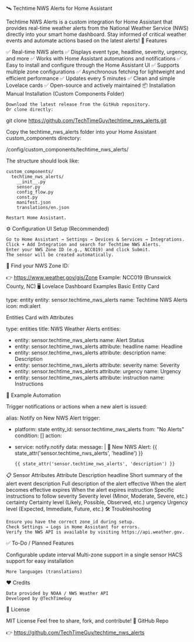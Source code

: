 🛰️ Techtime NWS Alerts for Home Assistant

Techtime NWS Alerts is a custom integration for Home Assistant that provides real-time weather alerts from the National Weather Service (NWS) directly into your smart home dashboard. Stay informed of critical weather events and automate actions based on the latest alerts!
🚀 Features

✅ Real-time NWS alerts
✅ Displays event type, headline, severity, urgency, and more
✅ Works with Home Assistant automations and notifications
✅ Easy to install and configure through the Home Assistant UI
✅ Supports multiple zone configurations
✅ Asynchronous fetching for lightweight and efficient performance
✅ Updates every 5 minutes
✅ Clean and simple Lovelace cards
✅ Open-source and actively maintained
📦 Installation
Manual Installation (Custom Components Folder)

    Download the latest release from the GitHub repository.
    Or clone directly:

git clone https://github.com/TechTimeGuy/techtime_nws_alerts.git

Copy the techtime_nws_alerts folder into your Home Assistant custom_components directory:

/config/custom_components/techtime_nws_alerts/

The structure should look like:

    custom_components/
      techtime_nws_alerts/
        __init__.py
        sensor.py
        config_flow.py
        const.py
        manifest.json
        translations/en.json

    Restart Home Assistant.

⚙️ Configuration
UI Setup (Recommended)

    Go to Home Assistant → Settings → Devices & Services → Integrations.
    Click + Add Integration and search for Techtime NWS Alerts.
    Enter your NWS Zone ID (e.g., NCC019) and click Submit.
    The sensor will be created automatically.

🔗 Find your NWS Zone ID:

👉 https://www.weather.gov/gis/Zone
Example: NCC019 (Brunswick County, NC)
🖥️ Lovelace Dashboard Examples
Basic Entity Card

type: entity
entity: sensor.techtime_nws_alerts
name: Techtime NWS Alerts
icon: mdi:alert

Entities Card with Attributes

type: entities
title: NWS Weather Alerts
entities:
  - entity: sensor.techtime_nws_alerts
    name: Alert Status
  - entity: sensor.techtime_nws_alerts
    attribute: headline
    name: Headline
  - entity: sensor.techtime_nws_alerts
    attribute: description
    name: Description
  - entity: sensor.techtime_nws_alerts
    attribute: severity
    name: Severity
  - entity: sensor.techtime_nws_alerts
    attribute: urgency
    name: Urgency
  - entity: sensor.techtime_nws_alerts
    attribute: instruction
    name: Instructions

🔔 Example Automation

Trigger notifications or actions when a new alert is issued:

alias: Notify on New NWS Alert
trigger:
  - platform: state
    entity_id: sensor.techtime_nws_alerts
    from: "No Alerts"
condition: []
action:
  - service: notify.notify
    data:
      message: |
        🚨 New NWS Alert:
        {{ state_attr('sensor.techtime_nws_alerts', 'headline') }}

        {{ state_attr('sensor.techtime_nws_alerts', 'description') }}

📋 Sensor Attributes
Attribute	Description
headline	Short summary of the alert event
description	Full description of the alert
effective	When the alert becomes effective
expires	When the alert expires
instruction	Specific instructions to follow
severity	Severity level (Minor, Moderate, Severe, etc.)
certainty	Certainty level (Likely, Possible, Observed, etc.)
urgency	Urgency level (Expected, Immediate, Future, etc.)
🛠️ Troubleshooting

    Ensure you have the correct zone_id during setup.
    Check Settings → Logs in Home Assistant for errors.
    Verify the NWS API is available by visiting https://api.weather.gov.

✅ To-Do / Planned Features

Configurable update interval
Multi-zone support in a single sensor
HACS support for easy installation

    More languages (translations)

❤️ Credits

    Data provided by NOAA / NWS Weather API
    Developed by @TechTimeGuy

📄 License

MIT License
Feel free to share, fork, and contribute!
🔗 GitHub Repo

👉 https://github.com/TechTimeGuy/techtime_nws_alerts